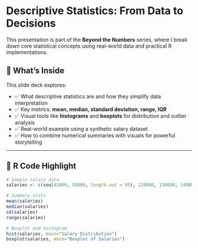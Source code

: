 # Descriptive Statistics: From Data to Decisions

This presentation is part of the **Beyond the Numbers** series, where I break down core statistical concepts using real-world data and practical R implementations.

## 📘 What’s Inside

This slide deck explores:
- ✅ What descriptive statistics are and how they simplify data interpretation  
- ✅ Key metrics: **mean, median, standard deviation, range, IQR**  
- ✅ Visual tools like **histograms** and **boxplots** for distribution and outlier analysis  
- ✅ Real-world example using a synthetic salary dataset  
- ✅ How to combine numerical summaries with visuals for powerful storytelling  

---

## 🧪 R Code Highlight

```r
# Sample salary data
salaries <- c(seq(42000, 58000, length.out = 95), 120000, 130000, 140000, 150000, 160000)

# Summary stats
mean(salaries)
median(salaries)
sd(salaries)
range(salaries)

# Boxplot and histogram
hist(salaries, main="Salary Distribution")
boxplot(salaries, main="Boxplot of Salaries")
